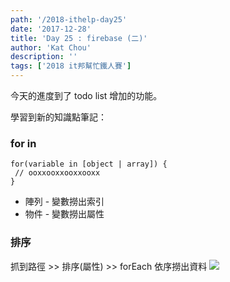 ```yaml
---
path: '/2018-ithelp-day25'
date: '2017-12-28'
title: 'Day 25 : firebase (二)'
author: 'Kat Chou'
description: ''
tags: ['2018 it邦幫忙鐵人賽']
---
```


今天的進度到了 todo list  增加的功能。

學習到新的知識點筆記：
###  for in 
```
for(variable in [object | array]) {
 // ooxxooxxooxxooxx
}
```
*  陣列 - 變數撈出索引 
*  物件 - 變數撈出屬性

### 排序
抓到路徑 >> 排序(屬性) >> forEach 依序撈出資料
![](https://upload-images.jianshu.io/upload_images/4119783-1ebfb2a4b0c27223.png?imageMogr2/auto-orient/strip%7CimageView2/2/w/1240)
